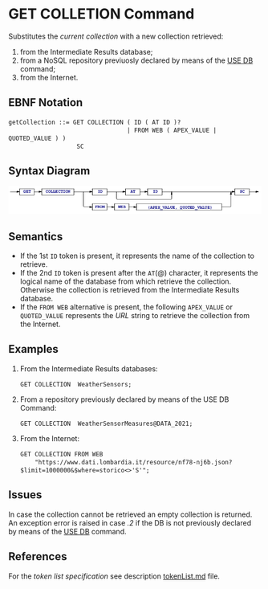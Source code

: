 # GET COLLETION Command
Substitutes the *current collection* with a new collection retrieved:
 1. from the Intermediate Results database;
 2. from a NoSQL repository previuosly declared by means of the [USE DB](/languageSpecification/useDb.md) command;
 3. from the Internet.  



## EBNF Notation
    getCollection ::= GET COLLECTION ( ID ( AT ID )?  
                              	     | FROM WEB ( APEX_VALUE | QUOTED_VALUE ) )
                       SC 


## Syntax Diagram
![GetCollection Command Syntax!](/languageSpecification/assets/rules/getCollection.png "GET COLLECTION Syntax Diagram") 


## Semantics
 * If the 1st `ID` token is present, it represents the name of the collection to retrieve.
 * If the 2nd `ID` token is present after the `AT`(@) character, it represents the logical name of the database from which retrieve the collection. Otherwise the collection is retrieved from the Intermediate Results database.
 * If the `FROM WEB` alternative is present, the following `APEX_VALUE` or `QUOTED_VALUE` represents the _URL_ string to retrieve the collection from the Internet.


## Examples
 1. From the Intermediate Results databases:

        GET COLLECTION  WeatherSensors;

 2. From a repository previously declared by means of the USE DB Command:

        GET COLLECTION  WeatherSensorMeasures@DATA_2021;

 3. From the Internet:

        GET COLLECTION FROM WEB 
            "https://www.dati.lombardia.it/resource/nf78-nj6b.json?$limit=1000000&$where=storico<>'S'";


## Issues
In case the collection cannot be retrieved an empty collection is returned.  
An exception error is raised in case *.2* if the DB is not previously declared by means of the  [USE DB](/languageSpecification/useDb.md) command.


## References
For the *token list specification* see description [tokenList.md](/languageSpecification/tokenList.md) file.


